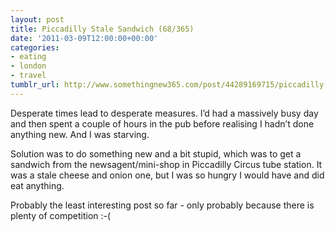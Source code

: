 ```yaml
---
layout: post
title: Piccadilly Stale Sandwich (68/365)
date: '2011-03-09T12:00:00+00:00'
categories:
- eating
- london
- travel
tumblr_url: http://www.somethingnew365.com/post/44289169715/piccadilly-stale-sandwich-68365
---
```

Desperate times lead to desperate measures. I’d had a massively busy day and then spent a couple of hours in the pub before realising I hadn’t done anything new. And I was starving.

Solution was to do something new and a bit stupid, which was to get a sandwich from the newsagent/mini-shop in Piccadilly Circus tube station. It was a stale cheese and onion one, but I was so hungry I would have and did eat anything.

Probably the least interesting post so far - only probably because there is plenty of competition :-(

